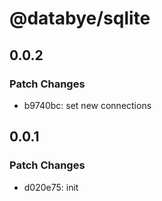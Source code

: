 # @databye/sqlite

## 0.0.2

### Patch Changes

- b9740bc: set new connections

## 0.0.1

### Patch Changes

- d020e75: init
